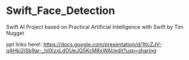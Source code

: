 # Swift_Face_Detection
Swift AI Project based on Practical Artificial Intelligence with Swift by Tim Nugget


ppt links here!: https://docs.google.com/presentation/d/1ItcZJV-qAHki2jSb9ar-_hIIXzxLdOUeJQ5KcM8xWAI/edit?usp=sharing
